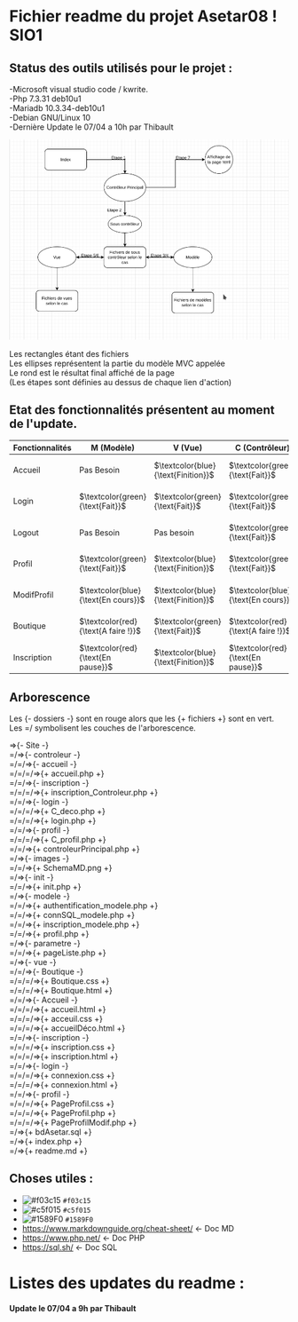 # Fichier readme du projet Asetar08 ! SIO1  



## Status des outils utilisés pour le projet :  

-Microsoft visual studio code / kwrite.  
-Php 7.3.31 deb10u1  
-Mariadb 10.3.34-deb10u1  
-Debian GNU/Linux 10  
-Dernière Update le 07/04 a 10h par Thibault    


![Erreur de chargement](Site/images/SchemaMD.png)  

Les rectangles étant des fichiers   
Les ellipses représentent la partie du modèle MVC appelée  
Le rond est le résultat final affiché de la page  
(Les étapes sont définies au dessus de chaque lien d'action)  
  
## Etat des fonctionnalités présentent au moment de l'update.

| Fonctionnalités | M (Modèle) | V (Vue) | C (Contrôleur) | Priorité |
| ----------- | ----------- | ----------- |----------- | ----------- |
| Accueil | Pas Besoin | $`\textcolor{blue}{\text{Finition}}`$ | $`\textcolor{green}{\text{Fait}}`$ | $`\textcolor{green}{\text{Fini 95 pourcent}}`$ |
| Login | $`\textcolor{green}{\text{Fait}}`$ | $`\textcolor{green}{\text{Fait}}`$ | $`\textcolor{green}{\text{Fait}}`$ | $`\textcolor{green}{\text{Fini 100 pourcent}}`$ |
| Logout | Pas Besoin | Pas besoin | $`\textcolor{green}{\text{Fait}}`$ | $`\textcolor{greeen}{\text{Fini 100 pourcent}}`$ |
| Profil | $`\textcolor{green}{\text{Fait}}`$ | $`\textcolor{blue}{\text{Finition}}`$ | $`\textcolor{green}{\text{Fait}}`$ | $`\textcolor{green}{\text{Fini 95 pourcent}}`$ |
| ModifProfil | $`\textcolor{blue}{\text{En cours}}`$ | $`\textcolor{blue}{\text{Finition}}`$ | $`\textcolor{blue}{\text{En cours}}`$ | $`\textcolor{green}{\text{Fini 70 pourcent}}`$ |
| Boutique | $`\textcolor{red}{\text{A faire !}}`$ | $`\textcolor{green}{\text{Fait}}`$ | $`\textcolor{red}{\text{A faire !}}`$ | $`\textcolor{red}{\text{Fini 20 pourcent}}`$ |
| Inscription | $`\textcolor{red}{\text{En pause}}`$ | $`\textcolor{blue}{\text{Finition}}`$ | $`\textcolor{red}{\text{En pause}}`$ | $`\textcolor{red}{\text{Fini 40 pourcent}}`$ |


## Arborescence  

Les {- dossiers -} sont en rouge alors que les {+ fichiers +} sont en vert. Les =/ symbolisent les couches de l'arborescence.

=>{- Site -}  
=/=>{- controleur -}  
=/=/=>{- accueil -}  
=/=/=/=>{+ accueil.php +}  
=/=/=>{- inscription -}  
=/=/=/=>{+ inscription_Controleur.php +}  
=/=/=>{- login -}  
=/=/=/=>{+ C_deco.php +}  
=/=/=/=>{+ login.php +}  
=/=/=>{- profil -}  
=/=/=/=>{+ C_profil.php +}  
=/=/=>{+ controleurPrincipal.php +}  
=/=>{- images -}  
=/=/=>{+ SchemaMD.png +}  
=/=>{- init -}  
=/=/=>{+ init.php +}  
=/=>{- modele -}  
=/=/=>{+ authentification_modele.php +}  
=/=/=>{+ connSQL_modele.php +}  
=/=/=>{+ inscription_modele.php +}  
=/=/=>{+ profil.php +}  
=/=>{- parametre -}  
=/=/=>{+ pageListe.php +}  
=/=>{- vue -}  
=/=/=>{- Boutique -}  
=/=/=/=>{+ Boutique.css +}  
=/=/=/=>{+ Boutique.html +}  
=/=/=>{- Accueil -}  
=/=/=/=>{+ accueil.html +}  
=/=/=/=>{+ acceuil.css +}  
=/=/=/=>{+ accueilDéco.html +}  
=/=/=>{- inscription -}  
=/=/=/=>{+ inscription.css +}  
=/=/=/=>{+ inscription.html +}  
=/=/=>{- login -}  
=/=/=/=>{+ connexion.css +}  
=/=/=/=>{+ connexion.html +}  
=/=/=>{- profil -}  
=/=/=/=>{+ PageProfil.css +}  
=/=/=/=>{+ PageProfil.php +}  
=/=/=/=>{+ PageProfilModif.php +}  
=/=>{+ bdAsetar.sql +}  
=/=>{+ index.php +}  
=/=>{+ readme.md +}  


## Choses utiles :  

- ![#f03c15](https://via.placeholder.com/15/f03c15/000000?text=+) `#f03c15` 
- ![#c5f015](https://via.placeholder.com/15/c5f015/000000?text=+) `#c5f015` 
- ![#1589F0](https://via.placeholder.com/15/1589F0/000000?text=+) `#1589F0`
- https://www.markdownguide.org/cheat-sheet/ <- Doc MD
- https://www.php.net/ <- Doc PHP
- https://sql.sh/ <- Doc SQL


# Listes des updates du readme :  
#### Update le 07/04 a 9h par Thibault  
####   
####   
####   
####   
####   
####   
